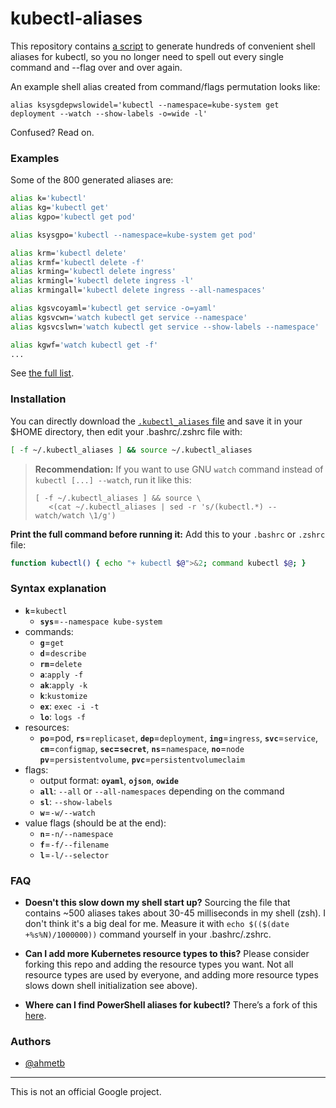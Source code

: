 # kubectl-aliases

This repository contains [a script](generate_aliases.py) to generate hundreds of
convenient shell aliases for kubectl, so you no longer need to spell out every single
command and --flag over and over again.

An example shell alias created from command/flags permutation looks like:

    alias ksysgdepwslowidel='kubectl --namespace=kube-system get deployment --watch --show-labels -o=wide -l'

Confused? Read on.

### Examples

Some of the 800 generated aliases are:

```sh
alias k='kubectl'
alias kg='kubectl get'
alias kgpo='kubectl get pod'

alias ksysgpo='kubectl --namespace=kube-system get pod'

alias krm='kubectl delete'
alias krmf='kubectl delete -f'
alias krming='kubectl delete ingress'
alias krmingl='kubectl delete ingress -l'
alias krmingall='kubectl delete ingress --all-namespaces'

alias kgsvcoyaml='kubectl get service -o=yaml'
alias kgsvcwn='watch kubectl get service --namespace'
alias kgsvcslwn='watch kubectl get service --show-labels --namespace'

alias kgwf='watch kubectl get -f'
...
```

See [the full list](.kubectl_aliases).

### Installation

You can directly download the [`.kubectl_aliases` file](https://rawgit.com/ahmetb/kubectl-alias/master/.kubectl_aliases)
and save it in your $HOME directory, then edit your .bashrc/.zshrc file with:

```sh
[ -f ~/.kubectl_aliases ] && source ~/.kubectl_aliases
```

> **Recommendation:** If you want to use GNU `watch`  command instead of
> `kubectl [...] --watch`, run it like this:
>
>     [ -f ~/.kubectl_aliases ] && source \
>        <(cat ~/.kubectl_aliases | sed -r 's/(kubectl.*) --watch/watch \1/g')

**Print the full command before running it:** Add this to your `.bashrc` or
`.zshrc` file:

```sh
function kubectl() { echo "+ kubectl $@">&2; command kubectl $@; }
```

### Syntax explanation

* **`k`**=`kubectl`
  * **`sys`**=`--namespace kube-system`
* commands:
  * **`g`**=`get`
  * **`d`**=`describe`
  * **`rm`**=`delete`
  * **`a`**:`apply -f`
  * **`ak`**:`apply -k`
  * **`k`**:`kustomize`
  * **`ex`**: `exec -i -t`
  * **`lo`**: `logs -f`
* resources:
  * **`po`**=pod, **`rs`**=`replicaset`, **`dep`**=`deployment`, **`ing`**=`ingress`,
    **`svc`**=`service`, **`cm`**=`configmap`, **`sec`=`secret`**,
    **`ns`**=`namespace`, **`no`**=`node`
    **`pv`**=`persistentvolume`, **`pvc`**=`persistentvolumeclaim`
* flags:
  * output format: **`oyaml`**, **`ojson`**, **`owide`**
  * **`all`**: `--all` or `--all-namespaces` depending on the command
  * **`sl`**: `--show-labels`
  * **`w`**=`-w/--watch`
* value flags (should be at the end):
  * **`n`**=`-n/--namespace`
  * **`f`**=`-f/--filename`
  * **`l`**=`-l/--selector`

### FAQ

- **Doesn't this slow down my shell start up?** Sourcing the file that contains
~500 aliases takes about 30-45 milliseconds in my shell (zsh). I don't think
it's a big deal for me. Measure it with `echo $(($(date +%s%N)/1000000))`
command yourself in your .bashrc/.zshrc.

- **Can I add more Kubernetes resource types to this?** Please consider forking
  this repo and adding the resource types you want. Not all resource types are
  used by everyone, and adding more resource types slows down shell initialization
  see above).

- **Where can I find PowerShell aliases for kubectl?** There’s a fork of this
  [here](https://github.com/shanoor/kubectl-aliases-powershell).

### Authors

- [@ahmetb](https://twitter.com/ahmetb)

-----

This is not an official Google project.
